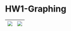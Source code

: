 # HW1-Graphing

|![](https://i.imgur.com/QlqxumS.png)|![](https://i.imgur.com/lBdrXbh.png)|
|--|--|
